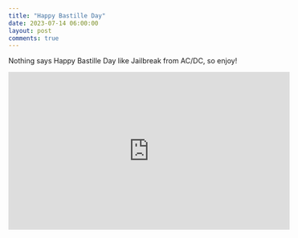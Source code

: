 ```yaml
---
title: "Happy Bastille Day"
date: 2023-07-14 06:00:00
layout: post
comments: true
---
```


Nothing says Happy Bastille Day like Jailbreak from AC/DC, so enjoy!

<iframe width="560" height="315" src="https://www.youtube.com/embed/x7qQmpK9b1M" title="YouTube video player" frameborder="0" allow="accelerometer; autoplay; clipboard-write; encrypted-media; gyroscope; picture-in-picture; web-share" allowfullscreen></iframe>

